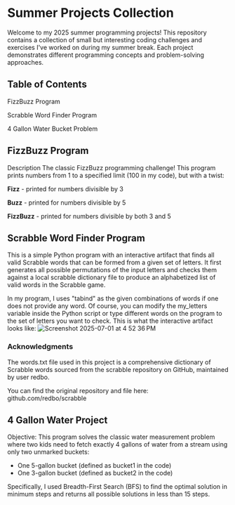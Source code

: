 # Summer Projects Collection

Welcome to my 2025 summer programming projects! This repository contains a collection of small but interesting coding challenges and exercises I've worked on during my summer break. Each project demonstrates different programming concepts and problem-solving approaches.

## Table of Contents
FizzBuzz Program

Scrabble Word Finder Program

4 Gallon Water Bucket Problem

## FizzBuzz Program
Description
The classic FizzBuzz programming challenge! This program prints numbers from 1 to a specified limit (100 in my code), but with a twist:

**Fizz** - printed for numbers divisible by 3

**Buzz** - printed for numbers divisible by 5

**FizzBuzz** - printed for numbers divisible by both 3 and 5

## Scrabble Word Finder Program
This is a simple Python program with an interactive artifact that finds all valid Scrabble words that can be formed from a given set of letters. It first generates all possible permutations of the input letters and checks them against a local scrabble dictionary file to produce an alphabetized list of valid words in the Scrabble game. 

In my program, I uses "tabind" as the given combinations of words if one does not provide any word. Of course, you can modify the my_letters variable inside the Python script or type different words on the program to the set of letters you want to check.
This is what the interactive artifact looks like: 
![Screenshot 2025-07-01 at 4 52 36 PM](https://github.com/user-attachments/assets/4371c490-f49f-422e-a38a-2f66945e3ecb)

### Acknowledgments
The words.txt file used in this project is a comprehensive dictionary of Scrabble words sourced from the scrabble repository on GitHub, maintained by user redbo.

You can find the original repository and file here: github.com/redbo/scrabble

## 4 Gallon Water Project
Objective: 
This program solves the classic water measurement problem where two kids need to 
fetch exactly 4 gallons of water from a stream using only two unmarked buckets: 
- One 5-gallon bucket (defined as bucket1 in the code)
- One 3-gallon bucket (defined as bucket2 in the code)

Specifically, I used Breadth-First Search (BFS) to find the optimal solution in 
minimum steps and returns all possible solutions in less than 15 steps.
